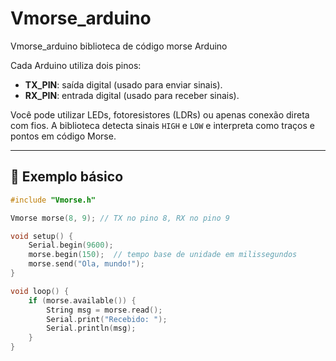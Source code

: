 # Vmorse_arduino
Vmorse_arduino biblioteca de código morse Arduino


Cada Arduino utiliza dois pinos:

- **TX_PIN**: saída digital (usado para enviar sinais).
- **RX_PIN**: entrada digital (usado para receber sinais).

Você pode utilizar LEDs, fotoresistores (LDRs) ou apenas conexão direta com fios. A biblioteca detecta sinais `HIGH` e `LOW` e interpreta como traços e pontos em código Morse.

---

## 🧠 Exemplo básico

```cpp
#include "Vmorse.h"

Vmorse morse(8, 9); // TX no pino 8, RX no pino 9

void setup() {
    Serial.begin(9600);
    morse.begin(150);  // tempo base de unidade em milissegundos
    morse.send("Ola, mundo!");
}

void loop() {
    if (morse.available()) {
        String msg = morse.read();
        Serial.print("Recebido: ");
        Serial.println(msg);
    }
}
